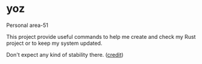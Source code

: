 # yoz
Personal area-51

This project provide useful commands to help me create and check my Rust project or to keep my system updated.

Don't expect any kind of stability there. ([credit](https://github.com/scrabsha/plays-with-clickhouse))
